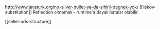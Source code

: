 http://www.javaturk.org/no-silver-bullet-ya-da-sihirli-degnek-yok/
[[liskov-substitution]]
Reflection olmamalı - runtime'a dayalı hatalar olabilir.







[[seller-ads-structure]]



